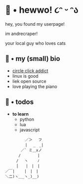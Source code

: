 # <b>👋 • hewwo! ૮ᵔ ᵕ ᵔა</b>

hey, you found my userpage!

im andrecraper!

your local guy who loves cats

## 📝 • my (small) bio
- [circle click addict](https://osu.ppy.sh/users/8784852)
- linux is good
- liek open source
- love playing the piano

## 🎯 • todos
- **to learn**
  - python
  - lua
  - javascript
  
```
         ／＞　 フ 
         | 　_　_| 
       ／` ミ＿xノ 
      /　　　　 |
     /　 ヽ　　 ﾉ
     │　　|　|　|
／￣|　　 |　|　|
＼二)ヽ＿_ヽ_)__)

```

